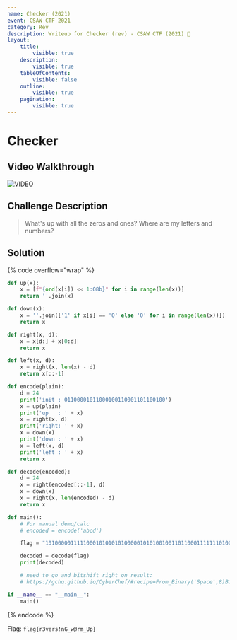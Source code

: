 ```yaml
---
name: Checker (2021)
event: CSAW CTF 2021
category: Rev
description: Writeup for Checker (rev) - CSAW CTF (2021) 💜
layout:
    title:
        visible: true
    description:
        visible: true
    tableOfContents:
        visible: false
    outline:
        visible: true
    pagination:
        visible: true
---
```


# Checker

## Video Walkthrough

[![VIDEO](https://img.youtube.com/vi/1Dw21NoxXjE/0.jpg)](https://youtu.be/1Dw21NoxXjE?t=953s "CSAW 2021: Checker")

## Challenge Description

> What's up with all the zeros and ones? Where are my letters and numbers?

## Solution

{% code overflow="wrap" %}
```py
def up(x):
    x = [f"{ord(x[i]) << 1:08b}" for i in range(len(x))]
    return ''.join(x)

def down(x):
    x = ''.join(['1' if x[i] == '0' else '0' for i in range(len(x))])
    return x

def right(x, d):
    x = x[d:] + x[0:d]
    return x

def left(x, d):
    x = right(x, len(x) - d)
    return x[::-1]

def encode(plain):
    d = 24
    print('init : 01100001011000100110001101100100')
    x = up(plain)
    print('up   : ' + x)
    x = right(x, d)
    print('right: ' + x)
    x = down(x)
    print('down : ' + x)
    x = left(x, d)
    print('left : ' + x)
    return x

def decode(encoded):
    d = 24
    x = right(encoded[::-1], d)
    x = down(x)
    x = right(x, len(encoded) - d)
    return x

def main():
    # For manual demo/calc
    # encoded = encode('abcd')

    flag = "1010000011111000101010101000001010100100110110001111111010001000100000101000111011000100101111011001100011011000101011001100100010011001110110001001000010001100101111001110010011001100"

    decoded = decode(flag)
    print(decoded)

    # need to go and bitshift right on result:
    # https://gchq.github.io/CyberChef/#recipe=From_Binary('Space',8)Bit_shift_right(1,'Logical%20shift')&input=MTEwMDExMDAxMTAxMTAwMDExMDAwMDEwMTEwMDExMTAxMTExMDExMDExMTAwMTAwMDExMDAxMTAxMTEwMTEwMDExMDAxMDEwMTExMDAxMDAxMTEwMDExMDAxMDAwMDEwMTEwMTExMDAxMDAwMTExMDEwMTExMTEwMTExMDExMTAxMDAwMDAwMDExMTAwMTAwMTEwMTEwMTAxMDExMTExMDEwMTAxMDEwMTExMDAwMDAxMTExMTAxMA

if __name__ == "__main__":
    main()
```
{% endcode %}

Flag: `flag{r3vers!nG_w@rm_Up}`
